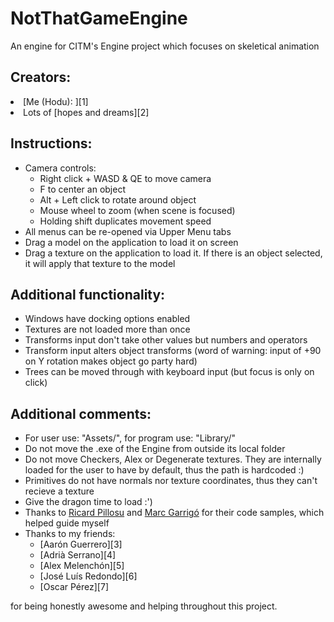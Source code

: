 # NotThatGameEngine
An engine for CITM's Engine project which focuses on skeletical animation

## Creators:
<li>[Me (Hodu): ][1]</li>
<li>Lots of [hopes and dreams][2]</li>

## Instructions:
- Camera controls:<br/>
	<ul>
	<li>Right click + WASD & QE to move camera</li>
	<li>F to center an object</li>
	<li>Alt + Left click to rotate around object</li>
	<li>Mouse wheel to zoom (when scene is focused)</li>
	<li>Holding shift duplicates movement speed</li>
	</ul>
- All menus can be re-opened via Upper Menu tabs<br/>
- Drag a model on the application to load it on screen<br/>
- Drag a texture on the application to load it. If there is an object selected, it will apply that texture to the model<br/>

## Additional functionality:
- Windows have docking options enabled<br/>
- Textures are not loaded more than once<br/>
- Transforms input don't take other values but numbers and operators<br/>
- Transform input alters object transforms (word of warning: input of +90 on Y rotation makes object go party hard)<br/>
- Trees can be moved through with keyboard input (but focus is only on click)<br/>

## Additional comments:
- For user use: "Assets/", for program use: "Library/" <br/>
- Do not move the .exe of the Engine from outside its local folder <br/>
- Do not move Checkers, Alex or Degenerate textures. They are internally loaded for the user to have by default, thus the path is hardcoded :) <br/>
- Primitives do not have normals nor texture coordinates, thus they can't recieve a texture <br/>
- Give the dragon time to load :')<br/>
- Thanks to [Ricard Pillosu](https://github.com/d0n3val/Edu-Game-Engine) and [Marc Garrigó](https://github.com/markitus18/Thor-Engine) for their code samples, which helped guide myself <br/>
- Thanks to my friends:<br/>
	<ul>
	<li>[Aarón Guerrero][3]</li>
	<li>[Adrià Serrano][4]</li>
	<li>[Alex Melenchón][5]</li>
	<li>[José Luís Redondo][6]</li>
	<li>[Oscar Pérez][7]</li>
	</ul>
for being honestly awesome and helping throughout this project. <br/>

[1]: https://github.com/ferba93
[2]: https://images-na.ssl-images-amazon.com/images/I/91Hv6KacesL.jpg
[3]: https://github.com/AaronGCProg
[4]: https://github.com/adriaserrano97
[5]: https://github.com/AlexMelenchon
[6]: https://github.com/jose-tello
[7]: https://github.com/oscarpm5
